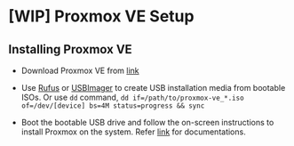 # [WIP] Proxmox VE Setup

## Installing Proxmox VE

- Download Proxmox VE from [link](https://www.proxmox.com/en/downloads/category/iso-images-pve)

- Use [Rufus](https://rufus.ie/en/) or [USBImager](https://bztsrc.gitlab.io/usbimager/) to create USB installation media from bootable ISOs. Or use `dd` command, `dd if=/path/to/proxmox-ve_*.iso of=/dev/[device] bs=4M status=progress && sync`

- Boot the bootable USB drive and follow the on-screen instructions to install Proxmox on the system. Refer [link](https://www.proxmox.com/en/downloads/category/documentation-pve) for documentations.
